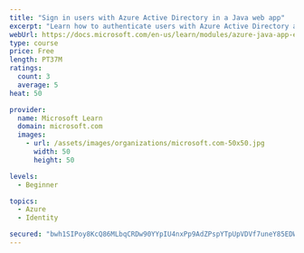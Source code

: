 ```yaml
---
title: "Sign in users with Azure Active Directory in a Java web app"
excerpt: "Learn how to authenticate users with Azure Active Directory and get authorized access to data in a Java web app using Microsoft Authentication Library."
webUrl: https://docs.microsoft.com/en-us/learn/modules/azure-java-app-enable-authentication-authorization/
type: course
price: Free
length: PT37M
ratings:
  count: 3
  average: 5
heat: 50

provider:
  name: Microsoft Learn
  domain: microsoft.com
  images:
    - url: /assets/images/organizations/microsoft.com-50x50.jpg
      width: 50
      height: 50

levels:
  - Beginner

topics:
  - Azure
  - Identity

secured: "bwh1SIPoy8KcQ86MLbqCRDw90YYpIU4nxPp9AdZPspYTpUpVDVf7uneY85EDWt+8yrBjfdLgmKMLjBPBSRJbFqoFTKIEKJtlq1p/VGYX1hmeFdpwp+PPRO1oPCbWFvOIbHDchBLQcGWJNpHB8c0vh/zWG5EnUoxZ2PznwBsl/DRAJjo6TMfcGcHLSkn7V8v6uET4unkwNpdizJe0tCm4ZpHwCFY39X84t0xArqw8snkUbX2HYIBoulbrwOHOeWX6NL1Yeg24heGOr2yjCEGJaVl6YwykabS4R8fKEu3h2VCwaUrx/OPF+zYA2nbGfgI5wghyuh1TZ52a0EKThVJOWh+wu5hLSOauxNFx82e9zUyhPjq2osts1mofFIQa3nB0JPTNYnkEvPYccGPCKAndHSCKAFcr31GFXp2cbN37Ek0=;qkKD9k9tgvys6K4hDu9DcQ=="
---
```


